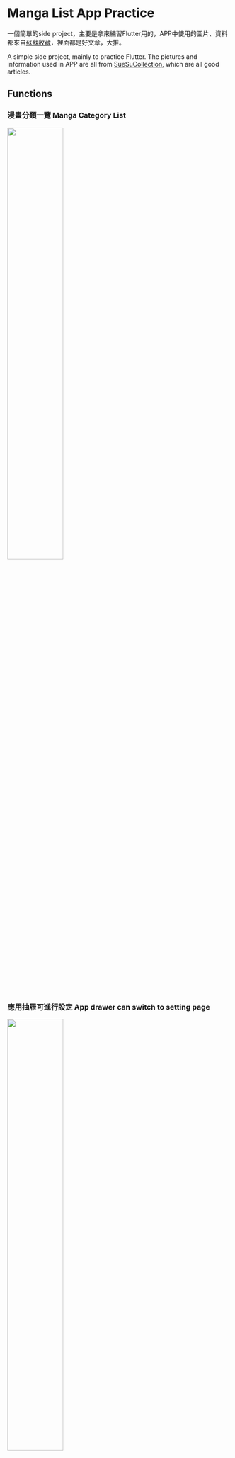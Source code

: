# Manga List App Practice

一個簡單的side project，主要是拿來練習Flutter用的，APP中使用的圖片、資料都來自[蘇蘇收藏](https://suesucollection.onrender.com/)，裡面都是好文章，大推。

A simple side project, mainly to practice Flutter. The pictures and information used in APP are all from [SueSuCollection](https://suesucollection.onrender.com/), which are all good articles.

## Functions

### 漫畫分類一覽 Manga Category List
<img src="https://i.imgur.com/z61jQ2B.png" width=50%>

### 應用抽屜可進行設定 App drawer can switch to setting page
<img src="https://i.imgur.com/a7jBHw0.png" width=50%>

### 設定頁面可依據已完結、全年齡進行漫畫過濾 Seting page to filter the manga according to the finished and annual age
<img src="https://i.imgur.com/Zh6wiwX.png" width=50%>

### 點擊進漫畫分類即可閱覽該類型漫畫 Tap the manga category to view the manga in that genre
<img src="https://i.imgur.com/WMVS54o.jpg" width=50%>

### 點擊進任一漫畫則可閱覽更多資訊 Click into any manga to see more information
<img src="https://i.imgur.com/4fjbLOA.png" width=50%>

### 按下漫畫頁面右下角的星星按鈕還能將其收藏 Press the star button at the bottom right corner of the comic page and you can also save it
<img src="https://i.imgur.com/Dt9xYWQ.png" width=50%>

## Author

- [@ElmerChou](https://github.com/elmerchou)
